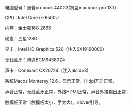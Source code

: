 电脑型号：惠普probook 440G3(机型macbook pro 13.1）

CPU : Intel Core i7-6500U

内存：金士顿16G 2666

硬盘：三星128G

显卡：Intel HD Graphics 520（注入0X19160000）

无线蓝牙：博通BCM94360Z4

声卡：Conexant CX20724（注入alcid=3)

系统Macos Monterey 12.6，显示正常，Hidpi开启正常，

声音正常，无线蓝牙正常，外接HDMI正常，声音外接输出正常，

触摸板正常（触摸板太小，手太大），clover引导。
